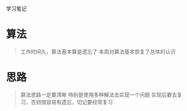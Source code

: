 学习笔记
# 算法
> 工作时间久，算法基本算是遗忘了
> 本周对算法基本恢复了总体的认识
# 思路
> 算法思路一定要清晰
> 特别是使用多种解法去实现一个问题
> 实现后要去复习，否则很容易有遗忘，切记要经常复习
